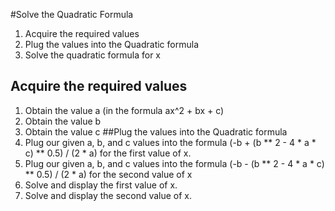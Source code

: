 #Solve the Quadratic Formula
1. Acquire the required values 
2. Plug the values into the Quadratic formula
3. Solve the quadratic formula for x
## Acquire the required values
1. Obtain the value a (in the formula ax^2 + bx + c)
2. Obtain the value b
3. Obtain the value c
##Plug the values into the Quadratic formula
1. Plug our given a, b, and c values into the formula (-b + (b ** 2 - 4 * a * c) ** 0.5) / (2 * a) for the first value of x.
2. Plug our given a, b, and c values into the formula (-b - (b ** 2 - 4 * a * c) ** 0.5) / (2 * a) for the second value of x
3. Solve and display the first value of x.
4. Solve and display the second value of x.